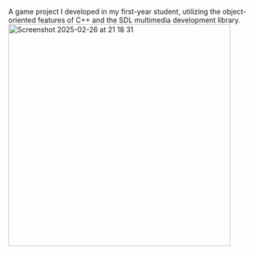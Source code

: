 A game project I developed in my first-year student, utilizing the object-oriented features of C++ and the SDL multimedia development library.
<img width="443" alt="Screenshot 2025-02-26 at 21 18 31" src="https://github.com/user-attachments/assets/1170ae31-8291-4f3e-8e16-db7169f7fe7e" />
